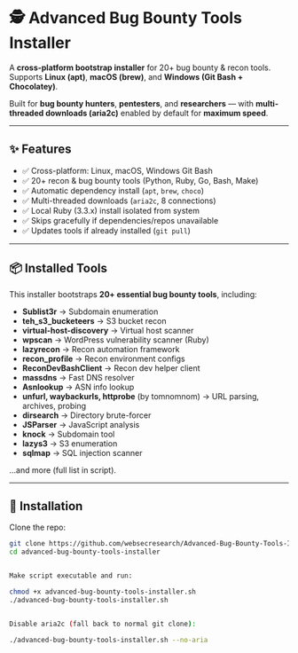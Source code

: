 # 🕵️ Advanced Bug Bounty Tools Installer

A **cross-platform bootstrap installer** for 20+ bug bounty & recon tools.  
Supports **Linux (apt)**, **macOS (brew)**, and **Windows (Git Bash + Chocolatey)**.  

Built for **bug bounty hunters**, **pentesters**, and **researchers** — with **multi-threaded downloads (aria2c)** enabled by default for **maximum speed**.

---

## ✨ Features
- ✅ Cross-platform: Linux, macOS, Windows Git Bash
- ✅ 20+ recon & bug bounty tools (Python, Ruby, Go, Bash, Make)
- ✅ Automatic dependency install (`apt`, `brew`, `choco`)
- ✅ Multi-threaded downloads (`aria2c`, 8 connections)  
- ✅ Local Ruby (3.3.x) install isolated from system
- ✅ Skips gracefully if dependencies/repos unavailable
- ✅ Updates tools if already installed (`git pull`)

---

## 📦 Installed Tools
This installer bootstraps **20+ essential bug bounty tools**, including:

- **Sublist3r** → Subdomain enumeration  
- **teh_s3_bucketeers** → S3 bucket recon  
- **virtual-host-discovery** → Virtual host scanner  
- **wpscan** → WordPress vulnerability scanner (Ruby)  
- **lazyrecon** → Recon automation framework  
- **recon_profile** → Recon environment configs  
- **ReconDevBashClient** → Recon dev helper client  
- **massdns** → Fast DNS resolver  
- **Asnlookup** → ASN info lookup  
- **unfurl, waybackurls, httprobe** (by tomnomnom) → URL parsing, archives, probing  
- **dirsearch** → Directory brute-forcer  
- **JSParser** → JavaScript analysis  
- **knock** → Subdomain tool  
- **lazys3** → S3 enumeration  
- **sqlmap** → SQL injection scanner  

…and more (full list in script).

---

## 🚀 Installation
Clone the repo:
```bash
git clone https://github.com/websecresearch/Advanced-Bug-Bounty-Tools-Installer.git
cd advanced-bug-bounty-tools-installer


Make script executable and run:

chmod +x advanced-bug-bounty-tools-installer.sh
./advanced-bug-bounty-tools-installer.sh


Disable aria2c (fall back to normal git clone):

./advanced-bug-bounty-tools-installer.sh --no-aria
